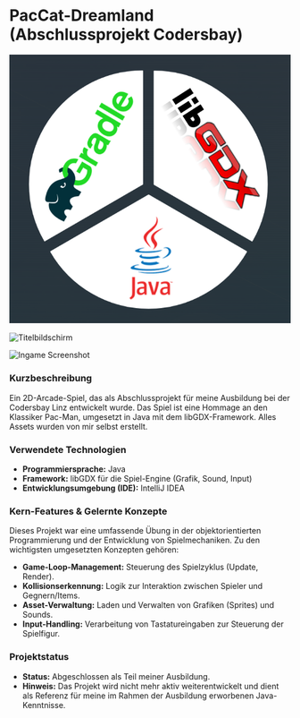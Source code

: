 # PacCat-Dreamland (Abschlussprojekt Codersbay)

![Logo der verwendenten Technologien](https://github.com/Vhreya/PacCat-Dreamland/blob/main/Screenshot%202025-08-06%20143042.png?raw=true)

![Titelbildschirm](LINK_ZUM_LOGO_ODER_DEINEM_ALTEN_SCREENSHOT)

![Ingame Screenshot](LINK_ZUM_LOGO_ODER_DEINEM_ALTEN_SCREENSHOT)

### Kurzbeschreibung

Ein 2D-Arcade-Spiel, das als Abschlussprojekt für meine Ausbildung bei der Codersbay Linz entwickelt wurde. Das Spiel ist eine Hommage an den Klassiker Pac-Man, umgesetzt in Java mit dem libGDX-Framework.
Alles Assets wurden von mir selbst erstellt.

### Verwendete Technologien

*   **Programmiersprache:** Java
*   **Framework:** libGDX für die Spiel-Engine (Grafik, Sound, Input)
*   **Entwicklungsumgebung (IDE):** IntelliJ IDEA

### Kern-Features & Gelernte Konzepte

Dieses Projekt war eine umfassende Übung in der objektorientierten Programmierung und der Entwicklung von Spielmechaniken. Zu den wichtigsten umgesetzten Konzepten gehören:

*   **Game-Loop-Management:** Steuerung des Spielzyklus (Update, Render).
*   **Kollisionserkennung:** Logik zur Interaktion zwischen Spieler und Gegnern/Items.
*   **Asset-Verwaltung:** Laden und Verwalten von Grafiken (Sprites) und Sounds.
*   **Input-Handling:** Verarbeitung von Tastatureingaben zur Steuerung der Spielfigur.

### Projektstatus

*   **Status:** Abgeschlossen als Teil meiner Ausbildung.
*   **Hinweis:** Das Projekt wird nicht mehr aktiv weiterentwickelt und dient als Referenz für meine im Rahmen der Ausbildung erworbenen Java-Kenntnisse.
